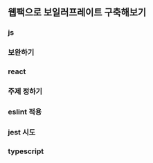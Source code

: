 ## 웹팩으로 보일러프레이트 구축해보기
### js
### 보완하기

### react
### 주제 정하기
### eslint 적용
### jest 시도
### typescript
